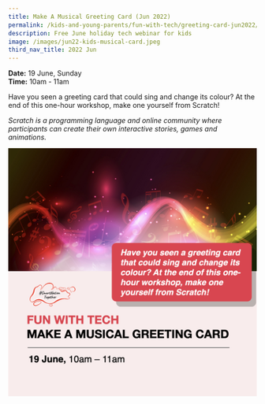 ```yaml
---
title: Make A Musical Greeting Card (Jun 2022)
permalink: /kids-and-young-parents/fun-with-tech/greeting-card-jun2022/
description: Free June holiday tech webinar for kids
image: /images/jun22-kids-musical-card.jpeg
third_nav_title: 2022 Jun
---
```

**Date:** 19 June, Sunday
<br> **Time:** 10am - 11am

Have you seen a greeting card that could sing and change its colour? At the end of this one-hour workshop, make one yourself from Scratch!  

*Scratch is a programming language and online community where participants can create their own interactive stories, games and animations.*

![Free June holiday tech webinar for kids](/images/jun22-kids-musical-card.jpeg)